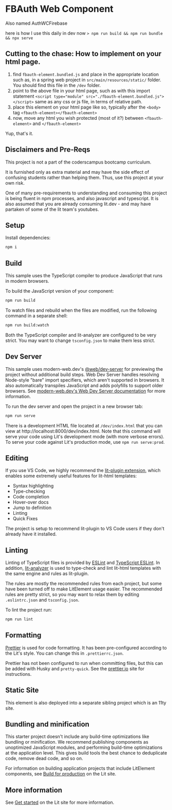 # FBAuth Web Component 

Also named AuthWCFirebase

here is how I use this daily in dev now `> npm run build && npm run bundle && npx serve`

## Cutting to the chase: How to implement on your html page.

1. find `fbauth-element.bundled.js` and place in the appropriate location such as, in a spring web project in `src/main/resources/static/` folder. You should find this file in the `/dev` folder.
2. point to the above file in your html page, such as with this import statement `<script type="module" src="./fbauth-element.bundled.js"></script>` same as any css or js file, in terms of relative path.
3. place this element on your html page like so, typically after the `<body>` tag `<fbauth-element></fbauth-element>`
4. now, move any html you wish protected (most of it?) between `<fbauth-element>` and `</fbauth-element>`

Yup, that's it.

## Disclaimers and Pre-Reqs

This project is not a part of the coderscampus bootcamp curriculum.

It is furnished only as extra material and may have the side effect of confusing students rather than helping them. Thus, use this project at your own risk.

One of many pre-requirements to understanding and consuming this project is being fluent in npm processes, and also javascript and typescript. It is also assumed that you are already consuming lit.dev - and may have partaken of some of the lit team's youtubes.

## Setup

Install dependencies:

```bash
npm i
```

## Build

This sample uses the TypeScript compiler to produce JavaScript that runs in modern browsers.

To build the JavaScript version of your component:

```bash
npm run build
```

To watch files and rebuild when the files are modified, run the following command in a separate shell:

```bash
npm run build:watch
```

Both the TypeScript compiler and lit-analyzer are configured to be very strict. You may want to change `tsconfig.json` to make them less strict.

## Dev Server

This sample uses modern-web.dev's [@web/dev-server](https://www.npmjs.com/package/@web/dev-server) for previewing the project without additional build steps. Web Dev Server handles resolving Node-style "bare" import specifiers, which aren't supported in browsers. It also automatically transpiles JavaScript and adds polyfills to support older browsers. See [modern-web.dev's Web Dev Server documentation](https://modern-web.dev/docs/dev-server/overview/) for more information.

To run the dev server and open the project in a new browser tab:

```bash
npm run serve
```

There is a development HTML file located at `/dev/index.html` that you can view at http://localhost:8000/dev/index.html. Note that this command will serve your code using Lit's development mode (with more verbose errors). To serve your code against Lit's production mode, use `npm run serve:prod`.

## Editing

If you use VS Code, we highly recommend the [lit-plugin extension](https://marketplace.visualstudio.com/items?itemName=runem.lit-plugin), which enables some extremely useful features for lit-html templates:

- Syntax highlighting
- Type-checking
- Code completion
- Hover-over docs
- Jump to definition
- Linting
- Quick Fixes

The project is setup to recommend lit-plugin to VS Code users if they don't already have it installed.

## Linting

Linting of TypeScript files is provided by [ESLint](eslint.org) and [TypeScript ESLint](https://github.com/typescript-eslint/typescript-eslint). In addition, [lit-analyzer](https://www.npmjs.com/package/lit-analyzer) is used to type-check and lint lit-html templates with the same engine and rules as lit-plugin.

The rules are mostly the recommended rules from each project, but some have been turned off to make LitElement usage easier. The recommended rules are pretty strict, so you may want to relax them by editing `.eslintrc.json` and `tsconfig.json`.

To lint the project run:

```bash
npm run lint
```

## Formatting

[Prettier](https://prettier.io/) is used for code formatting. It has been pre-configured according to the Lit's style. You can change this in `.prettierrc.json`.

Prettier has not been configured to run when committing files, but this can be added with Husky and `pretty-quick`. See the [prettier.io](https://prettier.io/) site for instructions.

## Static Site

This element is also deployed into a separate sibling project which is an 11ty site.

## Bundling and minification

This starter project doesn't include any build-time optimizations like bundling or minification. We recommend publishing components as unoptimized JavaScript modules, and performing build-time optimizations at the application level. This gives build tools the best chance to deduplicate code, remove dead code, and so on.

For information on building application projects that include LitElement components, see [Build for production](https://lit.dev/docs/tools/production/) on the Lit site.

## More information

See [Get started](https://lit.dev/docs/getting-started/) on the Lit site for more information.
